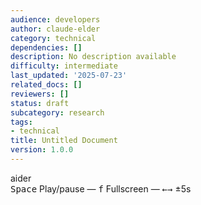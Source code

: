 ```yaml
---
audience: developers
author: claude-elder
category: technical
dependencies: []
description: No description available
difficulty: intermediate
last_updated: '2025-07-23'
related_docs: []
reviewers: []
status: draft
subcategory: research
tags:
- technical
title: Untitled Document
version: 1.0.0
---
```


<link rel="stylesheet" type="text/css" href="/assets/asciinema/asciinema-player.css" />

<style>
{% include recording.css %}
</style>

<script src="/assets/asciinema/asciinema-player.min.js"></script>
<script>
{% include recording.js %}
</script>

<div class="page-container">
  <div class="toast-container" id="toast-container"></div>

  <div class="macos-backdrop">
    <div class="terminal-container">
      <div class="terminal-header">
        <div class="terminal-buttons">
          <div class="terminal-button terminal-close"></div>
          <div class="terminal-button terminal-minimize"></div>
          <div class="terminal-button terminal-expand"></div>
        </div>
        <div class="terminal-title">aider</div>
      </div>
      <div id="demo"></div>
    </div>
  </div>
</div>

<div class="keyboard-shortcuts">
  <kbd>Space</kbd> Play/pause —
  <kbd>f</kbd> Fullscreen —
  <kbd>←</kbd><kbd>→</kbd> ±5s
</div>
